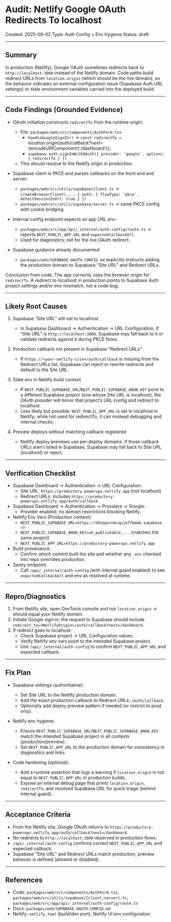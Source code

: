 # Audit: Netlify Google OAuth Redirects To localhost

Created: 2025-09-02
Type: Auth Config + Env Hygiene
Status: draft

---

## Summary

In production (Netlify), Google OAuth sometimes redirects back to `http://localhost:3000` instead of the Netlify domain. Code paths build redirect URLs from `location.origin` (which should be the live domain), so the behavior indicates an external configuration issue (Supabase Auth URL settings) or stale environment variables carried into the deployed build.

---

## Code Findings (Grounded Evidence)

- OAuth initiation constructs `redirectTo` from the runtime origin:
  - File: `packages/web/src/components/AuthForm.tsx`
    - `handleGoogleSignIn()` → `const redirectTo = `${location.origin}/auth/callback?next=${encodeURIComponent('/dashboard')}`;`
    - `supabase.auth.signInWithOAuth({ provider: 'google', options: { redirectTo } })`
  - This should resolve to the Netlify origin in production.

- Supabase client is PKCE and parses callbacks on the front end and server:
  - `packages/web/src/utils/supabase/client.ts` → `createBrowserClient(..., { auth: { flowType: 'pkce', detectSessionInUrl: true } })`
  - `packages/web/src/utils/supabase/server.ts` → same PKCE config with cookie bridging.

- Internal config endpoint expects an app URL env:
  - `packages/web/src/app/api/_internal/auth-config/route.ts` → reports `NEXT_PUBLIC_APP_URL` and `expectedCallbackUrl`.
  - Used for diagnostics; not for the live OAuth redirect.

- Supabase guidance already documented:
  - `packages/web/SUPABASE-OAUTH-CONFIG.md` explicitly instructs adding the production domain to Supabase “Site URL” and Redirect URLs.

Conclusion from code: The app correctly uses the browser origin for `redirectTo`. A redirect to localhost in production points to Supabase Auth project settings and/or env mismatch, not a code bug.

---

## Likely Root Causes

1) Supabase “Site URL” still set to localhost
   - In Supabase Dashboard → Authentication → URL Configuration, if “Site URL” is `http://localhost:3000`, Supabase may fall back to it or validate redirects against it during PKCE flows.

2) Production callback not present in Supabase “Redirect URLs”
   - If `https://<your-netlify-site>/auth/callback` is missing from the Redirect URLs list, Supabase can reject or rewrite redirects and default to the Site URL.

3) Stale env in Netlify build context
   - If `NEXT_PUBLIC_SUPABASE_URL`/`NEXT_PUBLIC_SUPABASE_ANON_KEY` point to a different Supabase project (one whose Site URL is localhost), the OAuth provider will honor that project’s URL config and redirect to localhost.
   - Less likely but possible: `NEXT_PUBLIC_APP_URL` is set to localhost in Netlify; while not used for redirectTo, it can mislead debugging and internal checks.

4) Preview deploys without matching callback registered
   - Netlify deploy previews use per‑deploy domains. If those callback URLs aren’t listed in Supabase, Supabase may fall back to Site URL (localhost) or reject.

---

## Verification Checklist

- Supabase Dashboard → Authentication → URL Configuration:
  - Site URL: `https://productory-powerups.netlify.app` (not localhost)
  - Redirect URLs: includes `https://productory-powerups.netlify.app/auth/callback`
- Supabase Dashboard → Authentication → Providers → Google:
  - Provider enabled; no domain restrictions blocking Netlify.
- Netlify Env Vars (Production context):
  - `NEXT_PUBLIC_SUPABASE_URL=https://dknqqcnnbcqujeffbmmb.supabase.co`
  - `NEXT_PUBLIC_SUPABASE_ANON_KEY=sb_publishable_...` (matches the same project)
  - `NEXT_PUBLIC_APP_URL=https://productory-powerups.netlify.app`
- Build provenance:
  - Confirm which commit built the site and whether any `.env` checked into repo overrides production.
- Sanity endpoint:
  - Call `/api/_internal/auth-config` (with internal guard enabled) to see `expectedCallbackUrl` and env as resolved at runtime.

---

## Repro/Diagnostics

1) From Netlify site, open DevTools console and run `location.origin` → should equal your Netlify domain.
2) Initiate Google sign‑in; the request to Supabase should include `redirect_to=<NetlifyOrigin>/auth/callback?next=/dashboard`.
3) If redirect goes to localhost:
   - Check Supabase project → URL Configuration values.
   - Verify Netlify env vars point to the intended Supabase project.
   - Use `/api/_internal/auth-config` to confirm `NEXT_PUBLIC_APP_URL` and expected callback.

---

## Fix Plan

- Supabase settings (authoritative):
  - Set Site URL to the Netlify production domain.
  - Add the exact production callback to Redirect URLs: `/auth/callback`.
  - Optionally add deploy preview pattern if needed (or restrict to prod only).

- Netlify env hygiene:
  - Ensure `NEXT_PUBLIC_SUPABASE_URL`/`NEXT_PUBLIC_SUPABASE_ANON_KEY` match the intended Supabase project in all contexts (production/preview).
  - Set `NEXT_PUBLIC_APP_URL` to the production domain for consistency in diagnostics and links.

- Code hardening (optional):
  - Add a runtime assertion that logs a warning if `location.origin` is not equal to `NEXT_PUBLIC_APP_URL` in production builds.
  - Expose an internal debug page that prints `location.origin`, `redirectTo`, and resolved Supabase URL for quick triage (behind internal guard).

---

## Acceptance Criteria

- From the Netlify site, Google OAuth returns to `https://productory-powerups.netlify.app/auth/callback?next=/dashboard`.
- No redirects to `http://localhost:3000` observed in production flows.
- `/api/_internal/auth-config` confirms correct `NEXT_PUBLIC_APP_URL` and expected callback.
- Supabase “Site URL” and Redirect URLs match production; preview behavior is defined (allowed or disabled).

---

## References

- Code: `packages/web/src/components/AuthForm.tsx`, `packages/web/src/utils/supabase/{client,server}.ts`, `packages/web/src/app/api/_internal/auth-config/route.ts`
- Docs: `packages/web/SUPABASE-OAUTH-CONFIG.md`
- Netlify: `netlify.toml` (build/dev port), Netlify UI env configuration

